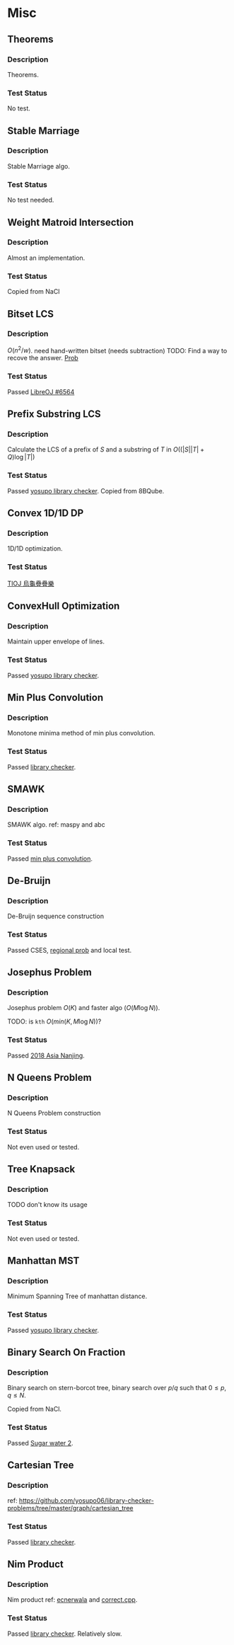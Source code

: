 # Misc

## Theorems
### Description
Theorems.
### Test Status
No test.

## Stable Marriage
### Description
Stable Marriage algo.
### Test Status
No test needed.

## Weight Matroid Intersection
### Description
Almost an implementation.
### Test Status
Copied from NaCl

## Bitset LCS
### Description
$O(n^2/w)$. need hand-written bitset (needs subtraction)
TODO: Find a way to recove the answer. [Prob](https://tioj.ck.tp.edu.tw/problems/2010)

### Test Status
Passed [LibreOJ #6564](https://loj.ac/s/1914563)

## Prefix Substring LCS
### Description
Calculate the LCS of a prefix of $S$ and a substring of $T$ in $O((|S||T| + Q)\log |T|)$
### Test Status
Passed [yosupo library checker](https://judge.yosupo.jp/submission/163705). Copied from 8BQube.

## Convex 1D/1D DP
### Description
1D/1D optimization.
### Test Status
[TIOJ 烏龜疊疊樂](https://tioj.ck.tp.edu.tw/submissions/364949)

## ConvexHull Optimization
### Description
Maintain upper envelope of lines.
### Test Status
Passed [yosupo library checker](https://judge.yosupo.jp/submission/163740).

## Min Plus Convolution
### Description
Monotone minima method of min plus convolution.
### Test Status
Passed [library checker](https://judge.yosupo.jp/submission/190310).

## SMAWK
### Description
SMAWK algo.
ref: maspy and abc
### Test Status
Passed [min plus convolution](https://judge.yosupo.jp/submission/190983).

## De-Bruijn
### Description
De-Bruijn sequence construction
### Test Status
Passed CSES, [regional prob](https://codeforces.com/gym/102001/problem/C) and local test.

## Josephus Problem
### Description
Josephus problem $O(K)$ and faster algo ($O(M\log N)$).

TODO: is `kth` $O(min(K, M\log N))$?
### Test Status
Passed [2018 Asia Nanjing](https://codeforces.com/gym/101955/submission/235686980).

## N Queens Problem
### Description
N Queens Problem construction
### Test Status
Not even used or tested.

## Tree Knapsack
### Description
TODO
don't know its usage
### Test Status
Not even used or tested.

## Manhattan MST
### Description
Minimum Spanning Tree of manhattan distance.
### Test Status
Passed [yosupo library checker](https://judge.yosupo.jp/submission/69901).

## Binary Search On Fraction
### Description
Binary search on stern-borcot tree, binary search
over $p/q$ such that $0 \leq p, q \leq N$.

Copied from NaCl.
### Test Status
Passed [Sugar water 2](https://atcoder.jp/contests/abc294/submissions/50444921).

## Cartesian Tree
### Description
ref: https://github.com/yosupo06/library-checker-problems/tree/master/graph/cartesian_tree
### Test Status
Passed [library checker](https://judge.yosupo.jp/submission/190941).

## Nim Product
### Description
Nim product
ref: [ecnerwala](https://github.com/ecnerwala/cp-book/blob/master/src/nim_prod.hpp) and [correct.cpp](https://github.com/ecnerwala/cp-book/blob/master/src/nim_prod.hpp).
### Test Status
Passed [library checker](https://judge.yosupo.jp/submission/189942). Relatively slow.
